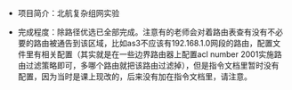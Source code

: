 - 项目简介：北航复杂组网实验

- 完成程度：除路径优选已全部完成。注意有的老师会对着路由表查有没有不必要的路由被通告到该区域，比如as3不应该有192.168.1.0网段的路由，配置文件里有相关配置（其实就是在一些边界路由器上配置acl number 2001实施路由过滤策略即可，多哪个路由就把该路由过滤掉），但是指令文档里暂时没有配置，因为当时是课上现改的，后来没有加在指令文档里，请注意。

  